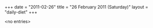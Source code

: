 +++
date = "2011-02-26"
title = "26 February 2011 (Saturday)"
layout = "daily-diet"
+++

<p>&lt;no entries&gt;</p>